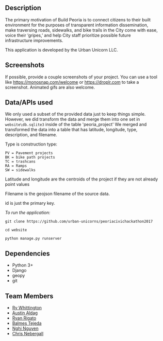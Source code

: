 ## Description

The primary motivation of Build Peoria is to connect citizens to their built environment for the purposes of transparent information dissemination, make traversing roads, sidewalks, and bike trails in the City come with ease, voice their ‘gripes,’ and help City staff prioritize possible future infrastructure improvements.

This application is developed by the Urban Unicorn LLC.

## Screenshots

If possible, provide a couple screenshots of your project. You can use a tool like https://monosnap.com/welcome or https://droplr.com to take a screenshot. Animated gifs are also welcome.

## Data/APIs used

We only used a subset of the provided data just to keep things simple. However, we did transform the data and merge them into one set in `website\db.sqlite3` inside of the table 'peoria_project'
We merged and transformed the data into a table that has latitude, longitude, type, description, and filename.

Type is construction type:

    PV = Pavement projects
    BK = bike path projects
    TC = trashcans
    RA = Ramps
    SW = sidewalks

Latitude and longitude are the centroids of the project if they are not already point values
    
Filename is the geojson filename of the source data.

id is just the primary key.

*To run the application:*

`git clone https://github.com/urban-unicorns/peoriacivichackathon2017`

`cd website`

`python manage.py runserver`

## Dependencies

+ Python 3+
+ Django
+ geopy
+ git


## Team Members

+ [Ry Whittington](https://github.com/orgs/urban-unicorns/people/rwhitt2049)
+ [Austin Aldag](https://github.com/orgs/urban-unicorns/people/ama296)
+ [Ryan Rigato](https://github.com/orgs/urban-unicorns/people/rrigato)
+ [Balmes Tejeda](https://github.com/orgs/urban-unicorns/people/BalmesTejeda)
+ [Nghi Nguyen](https://github.com/orgs/urban-unicorns/people/mnghinguyen)
+ [Chris Nebergall](https://github.com/orgs/urban-unicorns/people/topher96)
